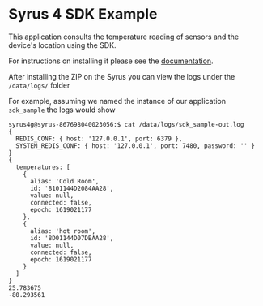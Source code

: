 # Syrus 4 SDK Example

This application consults the temperature reading of sensors and the device's location using the SDK.

For instructions on installing it please see the [documentation](https://syrus.digitalcomtech.com/syrdocs/syrus4/develop/app-development.html#building-an-app).

After installing the ZIP on the Syrus you can view the logs under the `/data/logs/` folder

For example, assuming we named the instance of our application `sdk_sample` the logs would show

```
syrus4g@syrus-867698040023056:$ cat /data/logs/sdk_sample-out.log
{
  REDIS_CONF: { host: '127.0.0.1', port: 6379 },
  SYSTEM_REDIS_CONF: { host: '127.0.0.1', port: 7480, password: '' }
}
{
  temperatures: [
    {
      alias: 'Cold Room',
      id: '8101144D2084AA28',
      value: null,
      connected: false,
      epoch: 1619021177
    },
    {
      alias: 'hot room',
      id: '8D01144D07DBAA28',
      value: null,
      connected: false,
      epoch: 1619021177
    }
  ]
}
25.783675
-80.293561
```
